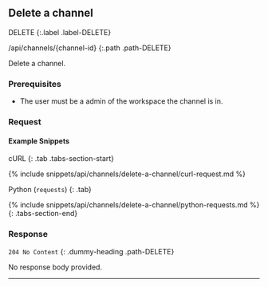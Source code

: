 ## Delete a channel

DELETE
{:.label .label-DELETE}

/api/channels/{channel-id}
{:.path .path-DELETE}

Delete a channel.

### Prerequisites
- The user must be a admin of the workspace the channel is in.

### Request
#### Example Snippets
cURL
{: .tab .tabs-section-start}

{% include snippets/api/channels/delete-a-channel/curl-request.md %}

Python (`requests`)
{: .tab}

{% include snippets/api/channels/delete-a-channel/python-requests.md %}
{: .tabs-section-end}

### Response
`204 No Content`
{: .dummy-heading .path-DELETE}

No response body provided.

---